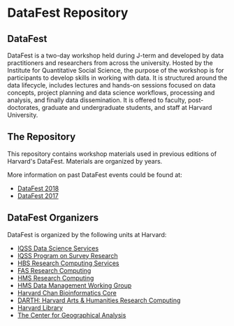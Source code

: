DataFest Repository
===========


DataFest
----------

DataFest is a two-day workshop held during J-term and developed by
data practitioners and researchers from across the university. Hosted
by the Institute for Quantitative Social Science, the purpose
of the workshop is for participants to develop skills in working with
data. It is structured around the data lifecycle, includes lectures
and hands-on sessions focused on data concepts, project planning and
data science workflows, processing and analysis, and finally data
dissemination. It is offered to faculty, post-doctorates, graduate and
undergraduate students, and staff at Harvard University. 


The Repository
-----------

This repository contains workshop materials used in previous editions
of Harvard's DataFest. Materials are organized by years.

More information on past DataFest events could be found at:

- [DataFest 2018](https://projects.iq.harvard.edu/datafest2018)
- [DataFest 2017](https://projects.iq.harvard.edu/datafest2017)



DataFest Organizers
-----------

DataFest is organized by the following units at Harvard:

- [IQSS Data Science Services](http://dss.iq.harvard.edu/)
- [IQSS Program on Survey Research](http://psr.iq.harvard.edu/)
- [HBS Research Computing Services](http://grid.rcs.hbs.org/)
- [FAS Research Computing](https://rc.fas.harvard.edu/)
- [HMS Research Computing](https://rc.hms.harvard.edu/)
- [HMS Data Management Working Group](http://dmwg.hms.harvard.edu/)
- [Harvard Chan Bioinformatics Core](http://bioinformatics.sph.harvard.edu/)
- [DARTH: Harvard Arts & Humanities Research Computing](http://darthcrimson.org/)
- [Harvard Library](http://library.harvard.edu/)
- [The Center for Geographical Analysis](http://www.gis.harvard.edu/)






